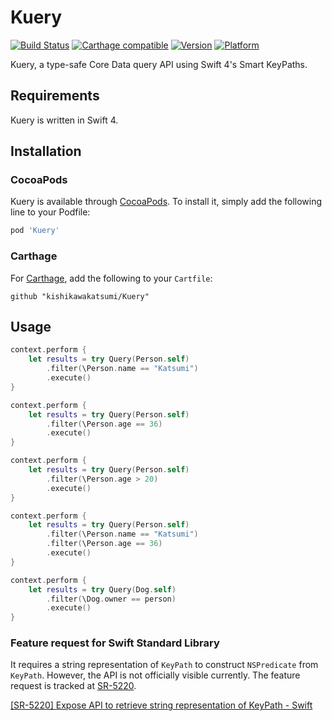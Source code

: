 # Kuery

[![Build Status](https://www.bitrise.io/app/6c18477b4b7fa507/status.svg?token=YawzB8weVKp_uqJ-DhdkXg)](https://www.bitrise.io/app/6c18477b4b7fa507)
[![Carthage compatible](https://img.shields.io/badge/Carthage-compatible-4BC51D.svg?style=flat)](https://github.com/Carthage/Carthage)
[![Version](https://img.shields.io/cocoapods/v/Kuery.svg)](https://cocoapods.org/pods/Kuery)
[![Platform](https://img.shields.io/cocoapods/p/Kuery.svg)](https://cocoapods.org/pods/Kuery)

Kuery, a type-safe Core Data query API using Swift 4's Smart KeyPaths.

## Requirements
Kuery is written in Swift 4.

## Installation

### CocoaPods
Kuery is available through [CocoaPods](https://cocoapods.org). To install
it, simply add the following line to your Podfile:

```ruby
pod 'Kuery'
```

### Carthage
For [Carthage](https://github.com/Carthage/Carthage), add the following to your `Cartfile`:

```ogdl
github "kishikawakatsumi/Kuery"
```

## Usage

```Swift
context.perform {
    let results = try Query(Person.self)
        .filter(\Person.name == "Katsumi")
        .execute()
}
```

```Swift
context.perform {
    let results = try Query(Person.self)
        .filter(\Person.age == 36)
        .execute()
}
```

```Swift
context.perform {
    let results = try Query(Person.self)
        .filter(\Person.age > 20)
        .execute()
}
```

```Swift
context.perform {
    let results = try Query(Person.self)
        .filter(\Person.name == "Katsumi")
        .filter(\Person.age == 36)
        .execute()
}
```

```Swift
context.perform {
    let results = try Query(Dog.self)
        .filter(\Dog.owner == person)
        .execute()
}
```

### Feature request for Swift Standard Library
 
It requires a string representation of `KeyPath` to construct `NSPredicate` from `KeyPath`. However, the API is not officially visible currently. The feature request is tracked at [SR-5220](https://bugs.swift.org/browse/SR-5220).

[[SR-5220] Expose API to retrieve string representation of KeyPath - Swift](https://bugs.swift.org/browse/SR-5220)
